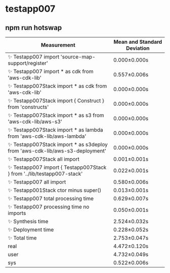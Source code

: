 # testapp007

## npm run hotswap


| Measurement | Mean and Standard Deviation |
| ----------- | --------------------------- |
| ✨  Testapp007 import 'source-map-support/register' | 0.000&pm;0.000s |
| ✨  Testapp007 import * as cdk from 'aws-cdk-lib' | 0.557&pm;0.006s |
| ✨  Testapp007Stack import * as cdk from 'aws-cdk-lib' | 0.000&pm;0.000s |
| ✨  Testapp007Stack import { Construct } from 'constructs' | 0.000&pm;0.000s |
| ✨  Testapp007Stack import * as s3 from 'aws-cdk-lib/aws-s3' | 0.000&pm;0.000s |
| ✨  Testapp007Stack import * as lambda from 'aws-cdk-lib/aws-lambda' | 0.000&pm;0.000s |
| ✨  Testapp007Stack import * as s3deploy from 'aws-cdk-lib/aws-s3-deployment' | 0.000&pm;0.000s |
| ✨  Testapp007Stack all import | 0.001&pm;0.001s |
| ✨  Testapp007 import { Testapp007Stack } from '../lib/testapp007-stack' | 0.022&pm;0.001s |
| ✨  Testapp007 all import | 0.580&pm;0.006s |
| ✨  Testapp001Stack ctor minus super() | 0.013&pm;0.001s |
| ✨  Testapp007 total processing time | 0.629&pm;0.007s |
| ✨  Testapp007 processing time no imports | 0.050&pm;0.001s |
| ✨  Synthesis time | 2.524&pm;0.032s |
| ✨  Deployment time | 0.228&pm;0.052s |
| ✨  Total time | 2.753&pm;0.047s |
| real | 4.472&pm;0.120s |
| user | 4.732&pm;0.049s |
| sys | 0.522&pm;0.006s |
